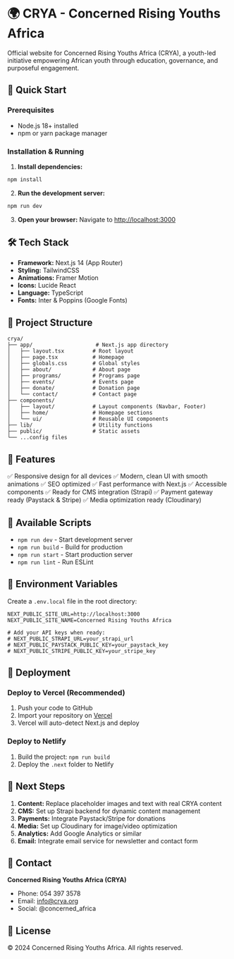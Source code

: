 # 🌍 CRYA - Concerned Rising Youths Africa

Official website for Concerned Rising Youths Africa (CRYA), a youth-led initiative empowering African youth through education, governance, and purposeful engagement.

## 🚀 Quick Start

### Prerequisites

- Node.js 18+ installed
- npm or yarn package manager

### Installation & Running

1. **Install dependencies:**
```bash
npm install
```

2. **Run the development server:**
```bash
npm run dev
```

3. **Open your browser:**
Navigate to [http://localhost:3000](http://localhost:3000)

## 🛠️ Tech Stack

- **Framework:** Next.js 14 (App Router)
- **Styling:** TailwindCSS
- **Animations:** Framer Motion
- **Icons:** Lucide React
- **Language:** TypeScript
- **Fonts:** Inter & Poppins (Google Fonts)

## 📁 Project Structure

```
crya/
├── app/                    # Next.js app directory
│   ├── layout.tsx         # Root layout
│   ├── page.tsx           # Homepage
│   ├── globals.css        # Global styles
│   ├── about/             # About page
│   ├── programs/          # Programs page
│   ├── events/            # Events page
│   ├── donate/            # Donation page
│   └── contact/           # Contact page
├── components/
│   ├── layout/            # Layout components (Navbar, Footer)
│   ├── home/              # Homepage sections
│   └── ui/                # Reusable UI components
├── lib/                   # Utility functions
├── public/                # Static assets
└── ...config files
```

## 🎨 Features

✅ Responsive design for all devices
✅ Modern, clean UI with smooth animations
✅ SEO optimized
✅ Fast performance with Next.js
✅ Accessible components
✅ Ready for CMS integration (Strapi)
✅ Payment gateway ready (Paystack & Stripe)
✅ Media optimization ready (Cloudinary)

## 📝 Available Scripts

- `npm run dev` - Start development server
- `npm run build` - Build for production
- `npm run start` - Start production server
- `npm run lint` - Run ESLint

## 🔧 Environment Variables

Create a `.env.local` file in the root directory:

```env
NEXT_PUBLIC_SITE_URL=http://localhost:3000
NEXT_PUBLIC_SITE_NAME=Concerned Rising Youths Africa

# Add your API keys when ready:
# NEXT_PUBLIC_STRAPI_URL=your_strapi_url
# NEXT_PUBLIC_PAYSTACK_PUBLIC_KEY=your_paystack_key
# NEXT_PUBLIC_STRIPE_PUBLIC_KEY=your_stripe_key
```

## 🚀 Deployment

### Deploy to Vercel (Recommended)

1. Push your code to GitHub
2. Import your repository on [Vercel](https://vercel.com)
3. Vercel will auto-detect Next.js and deploy

### Deploy to Netlify

1. Build the project: `npm run build`
2. Deploy the `.next` folder to Netlify

## 🎯 Next Steps

1. **Content:** Replace placeholder images and text with real CRYA content
2. **CMS:** Set up Strapi backend for dynamic content management
3. **Payments:** Integrate Paystack/Stripe for donations
4. **Media:** Set up Cloudinary for image/video optimization
5. **Analytics:** Add Google Analytics or similar
6. **Email:** Integrate email service for newsletter and contact form

## 📧 Contact

**Concerned Rising Youths Africa (CRYA)**
- Phone: 054 397 3578
- Email: info@crya.org
- Social: @concerned_africa

## 📄 License

© 2024 Concerned Rising Youths Africa. All rights reserved.